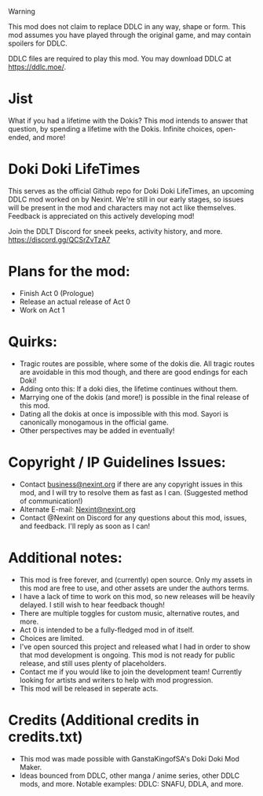 > [!WARNING]
> This mod does not claim to replace DDLC in any way, shape or form. This mod assumes you have played through the original game, and may contain spoilers for DDLC.
> 
> DDLC files are required to play this mod. You may download DDLC at https://ddlc.moe/.

# Jist

What if you had a lifetime with the Dokis? This mod intends to answer that question, by spending a lifetime with the Dokis. Infinite choices, open-ended, and more!

# Doki Doki LifeTimes

This serves as the official Github repo for Doki Doki LifeTimes, an upcoming DDLC mod worked on by Nexint. We're still in our early stages, so issues will be present in the mod and characters may not act like themselves. Feedback is appreciated on this actively developing mod!

Join the DDLT Discord for sneek peeks, activity history, and more. https://discord.gg/QCSrZvTzA7

# Plans for the mod:
- Finish Act 0 (Prologue)
- Release an actual release of Act 0
- Work on Act 1

# Quirks:
- Tragic routes are possible, where some of the dokis die. All tragic routes are avoidable in this mod though, and there are good endings for each Doki!
- Adding onto this: If a doki dies, the lifetime continues without them.
- Marrying one of the dokis (and more!) is possible in the final release of this mod.
- Dating all the dokis at once is impossible with this mod. Sayori is canonically monogamous in the official game.
- Other perspectives may be added in eventually!

# Copyright / IP Guidelines Issues:
- Contact business@nexint.org if there are any copyright issues in this mod, and I will try to resolve them as fast as I can. (Suggested method of communication!)
- Alternate E-mail: Nexint@nexint.org
- Contact @Nexint on Discord for any questions about this mod, issues, and feedback. I'll reply as soon as I can!

# Additional notes:
- This mod is free forever, and (currently) open source. Only my assets in this mod are free to use, and other assets are under the authors terms.
- I have a lack of time to work on this mod, so new releases will be heavily delayed. I still wish to hear feedback though!
- There are multiple toggles for custom music, alternative routes, and more.
- Act 0 is intended to be a fully-fledged mod in of itself. 
- Choices are limited.
- I've open sourced this project and released what I had in order to show that mod development is ongoing. This mod is not ready for public release, and still uses plenty of placeholders.
- Contact me if you would like to join the development team! Currently looking for artists and writers to help with mod progression.
- This mod will be released in seperate acts.

# Credits (Additional credits in credits.txt)
- This mod was made possible with GanstaKingofSA's Doki Doki Mod Maker.
- Ideas bounced from DDLC, other manga / anime series, other DDLC mods, and more. Notable examples: DDLC: SNAFU, DDLA, and more.
